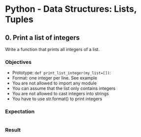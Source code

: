 # Python - Data Structures: Lists, Tuples

## 0. Print a list of integers
Write a function that prints all integers of a list.

### Objectives
- Prototype: `def print_list_integer(my_list=[])`:
- Format: one integer per line. See example
- You are not allowed to import any module
- You can assume that the list only contains integers
- You are not allowed to cast integers into strings
- You have to use str.format() to print integers

### Expectation
```Python
```
### Result
```bash
```
